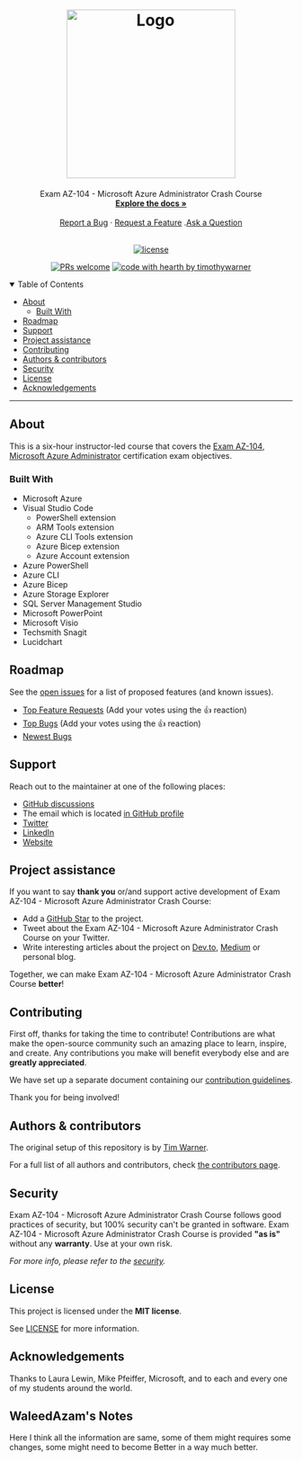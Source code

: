 <h1 align="center">
  <a href="https://github.com/timothywarner/az104">
    <!-- Please provide path to your logo here -->
    <img src="docs/images/cover.png" alt="Logo" width="300" />
  </a>
</h1>

<div align="center">
  Exam AZ-104 - Microsoft Azure Administrator Crash Course
  <br />
  <a href="#about"><strong>Explore the docs »</strong></a>
  <br />
  <br />
  <a href="https://github.com/timothywarner/az104/issues/new?assignees=&labels=bug&template=01_BUG_REPORT.md&title=bug%3A+">Report a Bug</a>
  ·
  <a href="https://github.com/timothywarner/az104/issues/new?assignees=&labels=enhancement&template=02_FEATURE_REQUEST.md&title=feat%3A+">Request a Feature</a>
  .<a href="https://github.com/timothywarner/az104/discussions">Ask a Question</a>
</div>

<div align="center">
<br />

[![license](https://img.shields.io/github/license/timothywarner/az104.svg?style=flat-square)](LICENSE)

[![PRs welcome](https://img.shields.io/badge/PRs-welcome-ff69b4.svg?style=flat-square)](https://github.com/timothywarner/az104/issues?q=is%3Aissue+is%3Aopen+label%3A%22help+wanted%22)
[![code with hearth by timothywarner](https://img.shields.io/badge/%3C%2F%3E%20with%20%E2%99%A5%20by-timothywarner-ff1414.svg?style=flat-square)](https://github.com/timothywarner)

</div>

<details open="open">
<summary>Table of Contents</summary>

- [About](#about)
  - [Built With](#built-with)
- [Roadmap](#roadmap)
- [Support](#support)
- [Project assistance](#project-assistance)
- [Contributing](#contributing)
- [Authors & contributors](#authors--contributors)
- [Security](#security)
- [License](#license)
- [Acknowledgements](#acknowledgements)

</details>

---

## About

This is a six-hour instructor-led course that covers the [Exam AZ-104, Microsoft Azure Administrator](https://docs.microsoft.com/en-us/learn/certifications/exams/az-104) certification exam objectives.

### Built With

- Microsoft Azure
- Visual Studio Code
  - PowerShell extension
  - ARM Tools extension
  - Azure CLI Tools extension
  - Azure Bicep extension
  - Azure Account extension
- Azure PowerShell
- Azure CLI
- Azure Bicep
- Azure Storage Explorer
- SQL Server Management Studio
- Microsoft PowerPoint
- Microsoft Visio
- Techsmith Snagit
- Lucidchart

## Roadmap

See the [open issues](https://github.com/timothywarner/az104/issues) for a list of proposed features (and known issues).

- [Top Feature Requests](https://github.com/timothywarner/az104/issues?q=label%3Aenhancement+is%3Aopen+sort%3Areactions-%2B1-desc) (Add your votes using the 👍 reaction)
- [Top Bugs](https://github.com/timothywarner/az104/issues?q=is%3Aissue+is%3Aopen+label%3Abug+sort%3Areactions-%2B1-desc) (Add your votes using the 👍 reaction)
- [Newest Bugs](https://github.com/timothywarner/az104/issues?q=is%3Aopen+is%3Aissue+label%3Abug)

## Support

Reach out to the maintainer at one of the following places:

- [GitHub discussions](https://github.com/timothywarner/az104/discussions)
- The email which is located [in GitHub profile](https://github.com/timothywarner)
- [Twitter](http://twitter.com/techtrainertim)
- [LinkedIn](https://www.linkedin.com/in/timothywarner)
- [Website](https://techtrainertim.com/)

## Project assistance

If you want to say **thank you** or/and support active development of Exam AZ-104 - Microsoft Azure Administrator Crash Course:

- Add a [GitHub Star](https://github.com/timothywarner/az104) to the project.
- Tweet about the Exam AZ-104 - Microsoft Azure Administrator Crash Course on your Twitter.
- Write interesting articles about the project on [Dev.to](https://dev.to/), [Medium](https://medium.com/) or personal blog.

Together, we can make Exam AZ-104 - Microsoft Azure Administrator Crash Course **better**!

## Contributing

First off, thanks for taking the time to contribute! Contributions are what make the open-source community such an amazing place to learn, inspire, and create. Any contributions you make will benefit everybody else and are **greatly appreciated**.

We have set up a separate document containing our [contribution guidelines](docs/CONTRIBUTING.md).

Thank you for being involved!

## Authors & contributors

The original setup of this repository is by [Tim Warner](https://github.com/timothywarner).

For a full list of all authors and contributors, check [the contributors page](https://github.com/timothywarner/az104/contributors).

## Security

Exam AZ-104 - Microsoft Azure Administrator Crash Course follows good practices of security, but 100% security can't be granted in software.
Exam AZ-104 - Microsoft Azure Administrator Crash Course is provided **"as is"** without any **warranty**. Use at your own risk.

_For more info, please refer to the [security](docs/SECURITY.md)._

## License

This project is licensed under the **MIT license**.

See [LICENSE](LICENSE) for more information.

## Acknowledgements

Thanks to Laura Lewin, Mike Pfeiffer, Microsoft, and to each and every one of my students around the world.

## WaleedAzam's Notes

Here I think all the information are same, some of them might requires some changes, some might need to become 
Better in a way much better.
